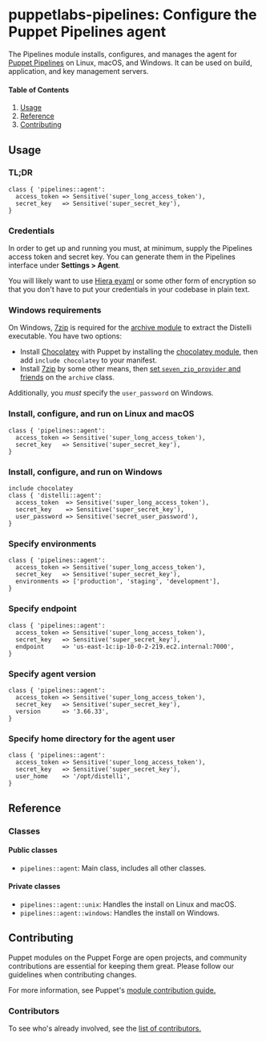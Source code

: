 # puppetlabs-pipelines: Configure the Puppet Pipelines agent

The Pipelines module installs, configures, and manages the agent for [Puppet
Pipelines](https://puppet.com/products/puppet-pipelines-applications) on
Linux, macOS, and Windows. It can be used on build, application, and key
management servers.

#### Table of Contents

1. [Usage](#usage)
1. [Reference](#reference)
1. [Contributing](#contributing)

## Usage

### TL;DR

```puppet
class { 'pipelines::agent':
  access_token => Sensitive('super_long_access_token'),
  secret_key   => Sensitive('super_secret_key'),
}
```

### Credentials

In order to get up and running you must, at minimum, supply the Pipelines access
token and secret key. You can generate them in the Pipelines interface under
**Settings > Agent**.

You will likely want to use [Hiera eyaml][] or some other form of encryption so
that you don't have to put your credentials in your codebase in plain text.

### Windows requirements

On Windows, [7zip][] is required for the [archive module][] to extract the
Distelli executable. You have two options:

- Install [Chocolatey][] with Puppet by installing the [chocolatey module][],
  then add `include chocolatey` to your manifest.
- Install [7zip][] by some other means, then [set `seven_zip_provider` and
  friends][archive class usage] on the `archive` class.

Additionally, you *must* specify the `user_password` on Windows.

### Install, configure, and run on Linux and macOS

```puppet
class { 'pipelines::agent':
  access_token => Sensitive('super_long_access_token'),
  secret_key   => Sensitive('super_secret_key'),
}
```

### Install, configure, and run on Windows

```puppet
include chocolatey
class { 'distelli::agent':
  access_token  => Sensitive('super_long_access_token'),
  secret_key    => Sensitive('super_secret_key'),
  user_password => Sensitive('secret_user_password'),
}
```

### Specify environments

```puppet
class { 'pipelines::agent':
  access_token => Sensitive('super_long_access_token'),
  secret_key   => Sensitive('super_secret_key'),
  environments => ['production', 'staging', 'development'],
}
```

### Specify endpoint

```puppet
class { 'pipelines::agent':
  access_token => Sensitive('super_long_access_token'),
  secret_key   => Sensitive('super_secret_key'),
  endpoint     => 'us-east-1c:ip-10-0-2-219.ec2.internal:7000',
}
```

### Specify agent version

```puppet
class { 'pipelines::agent':
  access_token => Sensitive('super_long_access_token'),
  secret_key   => Sensitive('super_secret_key'),
  version      => '3.66.33',
}
```

### Specify home directory for the agent user

```puppet
class { 'pipelines::agent':
  access_token => Sensitive('super_long_access_token'),
  secret_key   => Sensitive('super_secret_key'),
  user_home    => '/opt/distelli',
}
```

## Reference

### Classes

#### Public classes

* `pipelines::agent`: Main class, includes all other classes.

#### Private classes

* `pipelines::agent::unix`: Handles the install on Linux and macOS.
* `pipelines::agent::windows`: Handles the install on Windows.

## Contributing

Puppet modules on the Puppet Forge are open projects, and community
contributions are essential for keeping them great. Please follow our guidelines
when contributing changes.

For more information, see Puppet's [module contribution
guide.](https://docs.puppet.com/forge/contributing.html)

### Contributors

To see who's already involved, see the [list of
contributors.](https://github.com/puppetlabs/puppetlabs-pipelines/graphs/contributors)


[Hiera eyaml]: https://github.com/voxpupuli/hiera-eyaml
[archive module]: https://forge.puppet.com/puppet/archive
[archive class usage]: https://forge.puppet.com/puppet/archive#usage
[Chocolatey]: https://www.chocolatey.org
[chocolatey module]: https://forge.puppet.com/chocolatey/chocolatey
[7zip]: http://www.7-zip.org/
